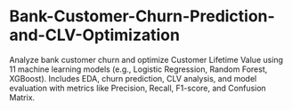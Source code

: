 # Bank-Customer-Churn-Prediction-and-CLV-Optimization
Analyze bank customer churn and optimize Customer Lifetime Value using 11 machine learning models (e.g., Logistic Regression, Random Forest, XGBoost). Includes EDA, churn prediction, CLV analysis, and model evaluation with metrics like Precision, Recall, F1-score, and Confusion Matrix. 
